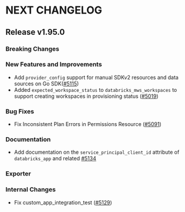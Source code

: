 # NEXT CHANGELOG

## Release v1.95.0

### Breaking Changes

### New Features and Improvements

* Add `provider_config` support for manual SDKv2 resources and data sources on Go SDK([#5115](https://github.com/databricks/terraform-provider-databricks/pull/5115))
* Added `expected_workspace_status` to `databricks_mws_workspaces` to support creating workspaces in provisioning status ([#5019](https://github.com/databricks/terraform-provider-databricks/pull/5019))

### Bug Fixes

* Fix Inconsistent Plan Errors in Permissions Resource ([#5091](https://github.com/databricks/terraform-provider-databricks/pull/5091))

### Documentation

* Add documentation on the `service_principal_client_id` attribute of `databricks_app` and related [#5134](https://github.com/databricks/terraform-provider-databricks/pull/5134)
### Exporter

### Internal Changes

* Fix custom_app_integration_test ([#5129](https://github.com/databricks/terraform-provider-databricks/pull/5129))
